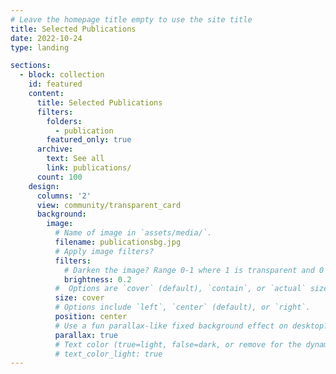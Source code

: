 ```yaml
---
# Leave the homepage title empty to use the site title
title: Selected Publications
date: 2022-10-24
type: landing

sections:
  - block: collection
    id: featured
    content:
      title: Selected Publications
      filters:
        folders:
          - publication
        featured_only: true
      archive:
        text: See all
        link: publications/
      count: 100
    design:
      columns: '2'
      view: community/transparent_card
      background:
        image: 
          # Name of image in `assets/media/`.
          filename: publicationsbg.jpg
          # Apply image filters?
          filters:
            # Darken the image? Range 0-1 where 1 is transparent and 0 is opaque.
            brightness: 0.2
          #  Options are `cover` (default), `contain`, or `actual` size.
          size: cover
          # Options include `left`, `center` (default), or `right`.
          position: center
          # Use a fun parallax-like fixed background effect on desktop? true/false
          parallax: true
          # Text color (true=light, false=dark, or remove for the dynamic theme color).
          # text_color_light: true
---
```

